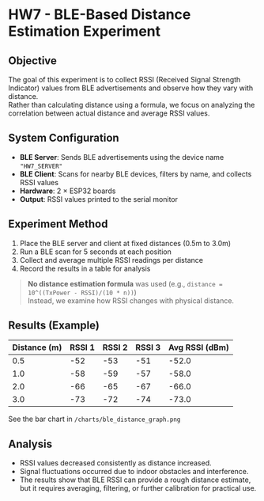 # HW7 - BLE-Based Distance Estimation Experiment

## Objective
The goal of this experiment is to collect RSSI (Received Signal Strength Indicator) values from BLE advertisements and observe how they vary with distance.  
Rather than calculating distance using a formula, we focus on analyzing the correlation between actual distance and average RSSI values.

## System Configuration
- **BLE Server**: Sends BLE advertisements using the device name `"HW7_SERVER"`
- **BLE Client**: Scans for nearby BLE devices, filters by name, and collects RSSI values
- **Hardware**: 2 × ESP32 boards
- **Output**: RSSI values printed to the serial monitor

## Experiment Method
1. Place the BLE server and client at fixed distances (0.5m to 3.0m)
2. Run a BLE scan for 5 seconds at each position
3. Collect and average multiple RSSI readings per distance
4. Record the results in a table for analysis

> **No distance estimation formula** was used (e.g., `distance = 10^((TxPower - RSSI)/(10 * n))`)  
> Instead, we examine how RSSI changes with physical distance.

## Results (Example)

| Distance (m) | RSSI 1 | RSSI 2 | RSSI 3 | Avg RSSI (dBm) |
|--------------|--------|--------|--------|----------------|
| 0.5          | -52    | -53    | -51    | -52.0          |
| 1.0          | -58    | -59    | -57    | -58.0          |
| 2.0          | -66    | -65    | -67    | -66.0          |
| 3.0          | -73    | -72    | -74    | -73.0          |

See the bar chart in `/charts/ble_distance_graph.png`

## Analysis
- RSSI values decreased consistently as distance increased.
- Signal fluctuations occurred due to indoor obstacles and interference.
- The results show that BLE RSSI can provide a rough distance estimate,  
  but it requires averaging, filtering, or further calibration for practical use.
